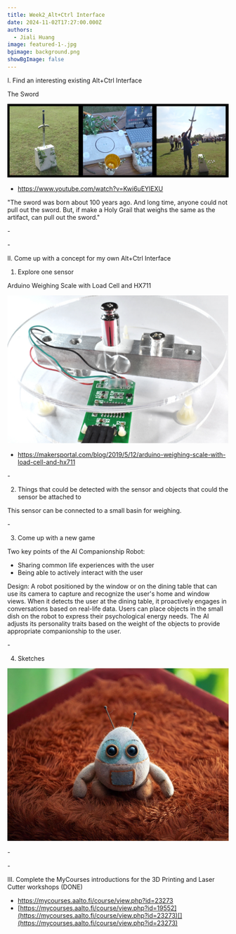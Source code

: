 ```yaml
---
title: Week2_Alt+Ctrl Interface
date: 2024-11-02T17:27:00.000Z
authors:
  - Jiali Huang
image: featured-1-.jpg
bgimage: background.png
showBgImage: false
---
```

I. Find an interesting existing Alt+Ctrl Interface

The Sword

![1](1.png)

* <https://www.youtube.com/watch?v=Kwi6uEYIEXU>

"The sword was born about 100 years ago. And long time, anyone could not pull out the sword. But, if make a Holy Grail that weighs the same as the artifact, can pull out the sword."

\-

\-[](https://www.youtube.com/watch?v=Kwi6uEYIEXU)[](https://www.youtube.com/watch?v=Kwi6uEYIEXU)[](https://www.youtube.com/watch?v=Kwi6uEYIEXU)

[](https://www.youtube.com/watch?v=Kwi6uEYIEXU)II. Come up with a concept for my own Alt+Ctrl Interface

1. Explore one sensor

Arduino Weighing Scale with Load Cell and HX711[](https://makersportal.com/blog/2019/5/12/arduino-weighing-scale-with-load-cell-and-hx711)[](https://makersportal.com/blog/2019/5/12/arduino-weighing-scale-with-load-cell-and-hx711)

![2](2.png)

* <https://makersportal.com/blog/2019/5/12/arduino-weighing-scale-with-load-cell-and-hx711>[](https://makersportal.com/blog/2019/5/12/arduino-weighing-scale-with-load-cell-and-hx711)

\-

2. Things that could be detected with the sensor and objects that could the sensor be attached to

This sensor can be connected to a small basin for weighing.

\-

3. Come up with a new game

Two key points of the AI Companionship Robot: 

* Sharing common life experiences with the user
* Being able to actively interact with the user

Design: A robot positioned by the window or on the dining table that can use its camera to capture and recognize the user's home and window views. When it detects the user at the dining table, it proactively engages in conversations based on real-life data. Users can place objects in the small dish on the robot to express their psychological energy needs. The AI adjusts its personality traits based on the weight of the objects to provide appropriate companionship to the user.

\-

4. Sketches

![5](5.png)

\-

\-

III. Complete the MyCourses introductions for the 3D Printing and Laser Cutter workshops (DONE)

* <https://mycourses.aalto.fi/course/view.php?id=23273>
* [https://mycourses.aalto.fi/course/view.php?id=19552](https://mycourses.aalto.fi/course/view.php?id=23273)[](https://mycourses.aalto.fi/course/view.php?id=23273)

